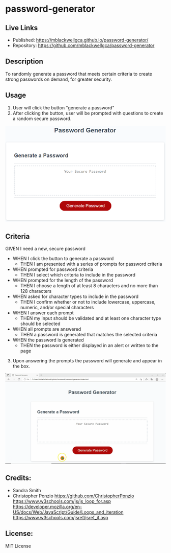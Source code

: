 # password-generator

## Live Links
* Published: https://mblackwellgca.github.io/password-generator/
* Repository: https://github.com/mblackwellgca/password-generator

## Description
To randomly generate a password that meets certain criteria to create strong passwords on demand, for greater security.

## Usage
1. User will click the button "generate a password"
2. After clicking the button, user will be prompted with questions to create a random secure password.

![password generator](./assets/images/password_generator.png)

## Criteria 
GIVEN I need a new, secure password
* WHEN I click the button to generate a password
    * THEN I am presented with a series of prompts for password criteria
* WHEN prompted for password criteria
    * THEN I select which criteria to include in the password
* WHEN prompted for the length of the password
    * THEN I choose a length of at least 8 characters and no more than 128 characters
* WHEN asked for character types to include in the password
    * THEN I confirm whether or not to include lowercase, uppercase, numeric, and/or special characters
* WHEN I answer each prompt
    * THEN my input should be validated and at least one character type should be selected
* WHEN all prompts are answered
    * THEN a password is generated that matches the selected criteria
* WHEN the password is generated
    * THEN the password is either displayed in an alert or written to the page

3. Upon answering the prompts the password will generate and appear in the box. 

![password generated](./assets/images/password-generator.gif)

## Credits:
* Sandra Smith
* Christopher Ponzio https://github.com/ChristopherPonzio
https://www.w3schools.com/js/js_loop_for.asp
https://developer.mozilla.org/en-US/docs/Web/JavaScript/Guide/Loops_and_iteration
https://www.w3schools.com/jsref/jsref_if.asp

## License:
MIT License